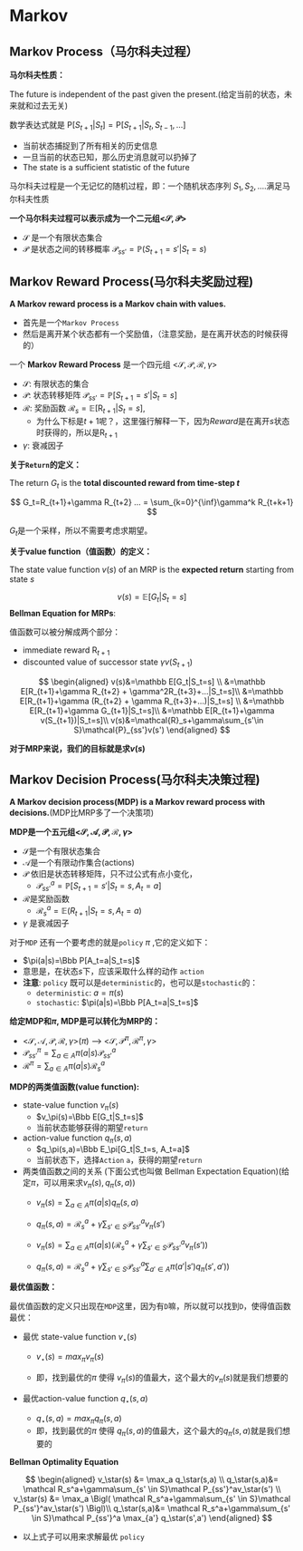 # Markov

## Markov Process（马尔科夫过程）

**马尔科夫性质：**

The future is independent of the past given the present.(给定当前的状态，未来就和过去无关)

数学表达式就是 $\text{P}[S_{t+1}|S_t]=\text{P}[S_{t+1}|S_t,S_{t-1},...]$

* 当前状态捕捉到了所有相关的历史信息
* 一旦当前的状态已知，那么历史消息就可以扔掉了
* The state is a sufficient statistic of the future

马尔科夫过程是一个无记忆的随机过程，即：一个随机状态序列 $S_1,S_2,....$满足马尔科夫性质

**一个马尔科夫过程可以表示成为一个二元组<$\mathcal{S},\mathcal{P}$>**

* $\mathcal{S}$ 是一个有限状态集合
* $\mathcal{P}$ 是状态之间的转移概率 $\mathcal P_{ss'}=\mathbb P(S_{t+1}=s'|S_t=s)$



## Markov Reward Process(马尔科夫奖励过程)

**A Markov reward process is a Markov chain with values.**

* 首先是一个`Markov Process`
* 然后是离开某个状态都有一个奖励值，（注意奖励，是在离开状态的时候获得的）



一个 **Markov Reward Process** 是一个四元组 <$\mathcal{S},\mathcal{P},\mathcal{R},\gamma$>

* $\mathcal{S}$: 有限状态的集合
* $\mathcal{P}$: 状态转移矩阵 $\mathcal P_{ss'}=\mathbb P[S_{t+1}=s'|S_t=s]$
* $\mathcal{R}$:  奖励函数 $\mathcal R_s=\mathbb E[\text{R}_{t+1}|S_t=s]$,
  * 为什么下标是$t+1$呢？，这里强行解释一下，因为$Reward$是在离开$s$状态时获得的，所以是$\text{R}_{t+1}$
* $\gamma$:  衰减因子



**关于`Return`的定义：**

The return $G_t$ is the **total discounted reward from time-step $t$**


$$
G_t=R_{t+1}+\gamma R_{t+2} ... = \sum_{k=0}^{\inf}\gamma^k R_{t+k+1}
$$

$G_t$是一个采样，所以不需要考虑求期望。



**关于value function（值函数）的定义：**

The state value function $v(s)$ of an MRP is the **expected return** starting from state $s$


$$
v(s)=\mathbb E[G_t|S_t=s]
$$
**Bellman Equation for MRPs**:

值函数可以被分解成两个部分：

* immediate reward $\text{R}_{t+1}$
* discounted value of successor state $\gamma v(S_{t+1})$


$$
\begin{aligned}
v(s)&=\mathbb E[G_t|S_t=s] \\
&=\mathbb E[R_{t+1}+\gamma R_{t+2} + \gamma^2R_{t+3}+...|S_t=s]\\
&=\mathbb E[R_{t+1}+\gamma (R_{t+2} + \gamma R_{t+3}+...)|S_t=s] \\
&=\mathbb E[R_{t+1}+\gamma G_{t+1}|S_t=s]\\
&=\mathbb E[R_{t+1}+\gamma v(S_{t+1})|S_t=s]\\
v(s)&=\mathcal{R}_s+\gamma\sum_{s'\in S}\mathcal{P}_{ss'}v(s')
\end{aligned}
$$

**对于MRP来说，我们的目标就是求$v(s)$**



## Markov Decision Process(马尔科夫决策过程)

**A Markov decision process(MDP) is a Markov reward process with decisions.**(MDP比MRP多了一个决策项)



**MDP是一个五元组<$\mathcal{S},\mathcal{A},\mathcal{P},\mathcal{R},\gamma$>**

* $\mathcal{S}$是一个有限状态集合
* $\mathcal{A}$是一个有限动作集合(actions)
* $\mathcal{P}$ 依旧是状态转移矩阵，只不过公式有点小变化，
  * $\mathcal P_{ss'}^a=\mathbb P[S_{t+1}=s'|S_t=s,A_t=a]$
* $\mathcal{R}$是奖励函数
  * $\mathcal R_s^a= \mathbb E(R_{t+1}|S_t=s,A_t=a)$
* $\gamma$ 是衰减因子



对于`MDP` 还有一个要考虑的就是`policy` $\pi$ ,它的定义如下：

* $\pi(a|s)=\Bbb P[A_t=a|S_t=s]$
* 意思是，在状态$s$下，应该采取什么样的动作 `action`
* **注意**: `policy` 既可以是`deterministic`的，也可以是`stochastic`的：
  * `deterministic`: $a=\pi(s)$
  * `stochastic`: $\pi(a|s)=\Bbb P[A_t=a|S_t=s]$




**给定MDP和$\pi$, MDP是可以转化为MRP的：**

* <$\mathcal S,\mathcal A,\mathcal P,\mathcal R,\gamma$>($\pi$) --> <$\mathcal S,\mathcal P^\pi,\mathcal R^\pi,\gamma$>
* $\mathcal P_{ss'}^\pi=\sum_{a\in A}\pi(a|s)\mathcal P_{ss'}^a$
* $\mathcal R^\pi=\sum_{a\in A}\pi(a|s)\mathcal{R}_s^a$




**MDP的两类值函数(value function):**

* state-value function $v_\pi(s)$
  * $v_\pi(s)=\Bbb E[G_t|S_t=s]$
  * 当前状态能够获得的期望`return`
* action-value function $q_\pi(s,a)$
  * $q_\pi(s,a)=\Bbb E_\pi[G_t|S_t=s, A_t=a]$
  * 当前状态下，选择`Action` `a`，获得的期望`return`
* 两类值函数之间的关系 (下面公式也叫做 Bellman Expectation Equation)(给定$\pi$，可以用来求$v_\pi(s), q_\pi(s,a)$)
  * $v_\pi(s)=\sum_{a\in A}\pi(a|s)q_\pi(s,a)$

  * $q_\pi(s,a)=\mathcal R_s^a+\gamma\sum_{s'\in S}\mathcal{P}_{ss'}^av_\pi(s')$
  * $v_\pi(s)=\sum_{a\in A}\pi(a|s)(\mathcal R_s^a+\gamma\sum_{s'\in S}\mathcal P_{ss'}^av_\pi(s'))$
  * $q_\pi(s,a)=\mathcal R_s^a+\gamma\sum_{s'\in S}\mathcal P_{ss'}^a\sum_{a'\in A}\pi(a'|s')q_\pi(s',a'))$




**最优值函数：**

最优值函数的定义只出现在`MDP`这里，因为有`D`嘛，所以就可以找到`D`，使得值函数最优：

* 最优 state-value function $v_\star(s)$

  * $v_\star(s)=max_\pi v_\pi(s)$

  * 即，找到最优的$\pi$ 使得 $v_\pi(s)$的值最大，这个最大的$v_\pi(s)$就是我们想要的
* 最优action-value function $q_\star(s,a)$
  * $q_\star(s,a)=max_\pi q_\pi(s,a)$
  * 即，找到最优的$\pi$ 使得 $q_\pi(s,a)$的值最大，这个最大的$q_\pi(s,a)$就是我们想要的



**Bellman Optimality Equation**

$$
\begin{aligned}
v_\star(s) &= \max_a q_\star(s,a) \\
 q_\star(s,a)&= \mathcal R_s^a+\gamma\sum_{s' \in S}\mathcal P_{ss'}^av_\star(s') \\
 v_\star(s) &= \max_a \Bigl(  \mathcal R_s^a+\gamma\sum_{s' \in S}\mathcal P_{ss'}^av_\star(s') \Bigl)\\
 q_\star(s,a)&= \mathcal R_s^a+\gamma\sum_{s' \in S}\mathcal P_{ss'}^a  \max_{a'} q_\star(s',a')
\end{aligned}
$$

* 以上式子可以用来求解最优 `policy`
